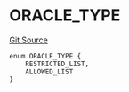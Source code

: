 # ORACLE_TYPE
[Git Source](https://github.com/thrackle-io/tron/blob/c915f21b8dd526456aab7e2f9388d412d287d507/src/economic/ruleStorage/RuleCodeData.sol)


```solidity
enum ORACLE_TYPE {
    RESTRICTED_LIST,
    ALLOWED_LIST
}
```

